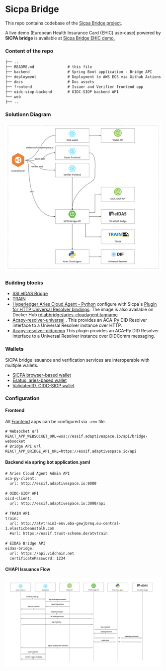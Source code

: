 Sicpa Bridge
======

This repo contains codebase of the [Sicpa Bridge project](https://gitlab.grnet.gr/essif-lab/infrastructure/sicpa/bridge_project_summary).

A live demo (European Health Insurance Card (EHIC) use-case)  powered by **SICPA bridge** is available at [Sicpa Bridge EHIC demo.](https://essif.adaptivespace.io/)


### Content of the repo

```
├── ..
├── README.md               # this file
├── backend                 # Spring Boot application - Bridge API
├── deployment              # Deployment to AWS ECS via Github Actions
├── docs					# Doc assets
├── frontend                # Issuer and Verifier frontend app
├── oidc-siop-backend       # OIDC-SIOP backend API
└── web
├── ..
```

### Solutionn Diagram

![eSSIF-Bridge](docs/eSSIF-Bridge.jpg)


### Building blocks

* [SSI eIDAS Bridge](https://gitlab.grnet.gr/essif-lab/infrastructure/validated-id/seb_project_summary)
* [TRAIN](https://gitlab.grnet.gr/essif-lab/infrastructure/fraunhofer/train_project_summary)
* [Hyperledger Aries Cloud Agent - Python](https://github.com/hyperledger/aries-cloudagent-python) configure with Sicpa´s [Plugin for HTTP Universal Resolver bindings](https://github.com/sicpa-dlab/acapy-resolver-universal). The image is also available on Docker Hub [rdlabbridge/aries-cloudagent:tagname](https://hub.docker.com/repository/docker/rdlabbridge/aries-cloudagent)
*  [Acapy-resolver-universal]([https://](https://github.com/sicpa-dlab/acapy-resolver-universal)) . This provides an ACA-Py DID Resolver interface to a Universal Resolver instance over HTTP. 
*  [Acapy-resolver-didcomm]([https://](https://github.com/sicpa-dlab/acapy-resolver-didcomm)) This plugin provides an ACA-Py DID Resolver interface to a Universal Resolver instance over DIDComm messaging.



### Wallets

SICPA bridge issuance and verification services are interoperable with multiple wallets. 

* [SICPA browser-based wallet](https://wallet.essif.adaptivespace.io/)
* [Esatus, aries-based wallet](https://play.google.com/store/apps/details?id=com.esatus.wallet&hl=en&gl=US)
* [ValidatedID, OIDC-SIOP wallet](https://drive.google.com/file/d/1n4TeHESTTS0oIn9Mxs1Rhtmp7Hwb3Y7M/view?usp=sharing)


### Configuration

#### Frontend

All [Frontend](frontend/README.md) apps can be configured via ```.env``` file.
```
# Websocket url
REACT_APP_WEBSOCKET_URL=wss://essif.adaptivespace.io/api/bridge-websocket
# Bridge API url
REACT_APP_BRIDGE_API_URL=https://essif.adaptivespace.io/api
```

#### Backend via spring bot application.yaml
```
# Aries Cloud Agent Admin API
aca-py-client:
  url: http://essif.adaptivespace.io:8080

# OIDC-SIOP API
oicd-client:
  url: http://essif.adaptivespace.io:3000/api

# TRAIN API
train:
  url: http://atvtrain3-env.eba-gewjbrmq.eu-central-1.elasticbeanstalk.com
  #url: https://essif.trust-scheme.de/atvtrain

# EIDAS Bridge API
eidas-bridge:
  url: https://api.vidchain.net
  certificatePassword: 1234
```

#### CHAPI Issuance Flow

![Sicpa Bridge chapi Issuance](docs/Sicpa-Bridge-chapi-Issuance.jpg)
